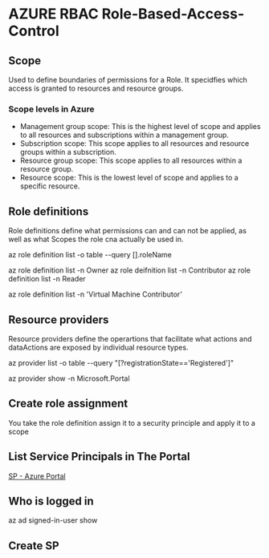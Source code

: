 # AZURE RBAC Role-Based-Access-Control

## Scope

Used to define boundaries of permissions for a Role.
It specidfies which access is granted to resources and resource groups.

### Scope levels in Azure

* Management group scope: This is the highest level of scope and applies to all resources and subscriptions within a management group.
* Subscription scope: This scope applies to all resources and resource groups within a subscription.
* Resource group scope: This scope applies to all resources within a resource group.
* Resource scope: This is the lowest level of scope and applies to a specific resource.

## Role definitions

Role definitions define what permissions can and can not be applied, as well as what Scopes the role cna actually be used in.

az role definition list -o table --query [].roleName

az role definition list -n Owner
az role deifnition list -n Contributor
az role definition list -n Reader

az role definition list -n 'Virtual Machine Contributor'

## Resource providers

Resource providers define the operartions that facilitate what actions and dataActions are exposed by individual resource types.

az provider list -o table --query "[?registrationState=='Registered']"

az provider show -n Microsoft.Portal

## Create role assignment

You take the role definition assign it to a security principle and apply it to a scope

## List Service Principals in The Portal

[SP - Azure Portal](https://entra.microsoft.com/?culture=en-us&country=us#view/Microsoft_AAD_IAM/StartboardApplicationsMenuBlade/~/AppAppsPreview)

## Who is logged in

az ad signed-in-user show

## Create SP
